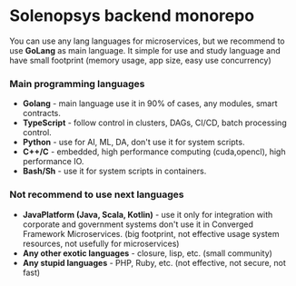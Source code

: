 # Solenopsys backend monorepo

You can use any lang languages for microservices, but we recommend to use **GoLang** as main language.
It simple for use and study language and have small footprint (memory usage, app size, easy use concurrency)

### Main programming languages

- **Golang** - main language use it in 90% of cases, any modules, smart contracts.
- **TypeScript** - follow control in clusters, DAGs, CI/CD, batch processing control.
- **Python** - use for AI, ML, DA, don't use it for system scripts.
- **C++/C** - embedded, high performance computing (cuda,opencl),  high performance IO.
- **Bash/Sh** - use it for system scripts in containers.

### Not recommend to use next languages
- **JavaPlatform (Java, Scala, Kotlin)**  - use it only for integration with corporate and government systems don't use it
  in Converged Framework Microservices. (big footprint, not effective usage system resources, not usefully for microservices)
- **Any other exotic languages** - closure, lisp, etc. (small community)
- **Any stupid languages** - PHP, Ruby, etc. (not effective, not secure, not fast)

